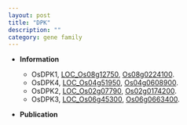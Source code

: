 ```yaml
---
layout: post
title: "DPK"
description: ""
category: gene family
---
```


* **Information**  
    + OsDPK1, [LOC_Os08g12750](http://rice.plantbiology.msu.edu/cgi-bin/ORF_infopage.cgi?orf=LOC_Os08g12750), [Os08g0224100](http://rapdb.dna.affrc.go.jp/viewer/gbrowse_details/irgsp1?name=Os08g0224100).
    + OsDPK4, [LOC_Os04g51950](http://rice.plantbiology.msu.edu/cgi-bin/ORF_infopage.cgi?orf=LOC_Os04g51950), [Os04g0608900](http://rapdb.dna.affrc.go.jp/viewer/gbrowse_details/irgsp1?name=Os04g0608900).
    + OsDPK2, [LOC_Os02g07790](http://rice.plantbiology.msu.edu/cgi-bin/ORF_infopage.cgi?orf=LOC_Os02g07790), [Os02g0174200](http://rapdb.dna.affrc.go.jp/viewer/gbrowse_details/irgsp1?name=Os02g0174200).
    + OsDPK3, [LOC_Os06g45300](http://rice.plantbiology.msu.edu/cgi-bin/ORF_infopage.cgi?orf=LOC_Os06g45300), [Os06g0663400](http://rapdb.dna.affrc.go.jp/viewer/gbrowse_details/irgsp1?name=Os06g0663400).

* **Publication**  


